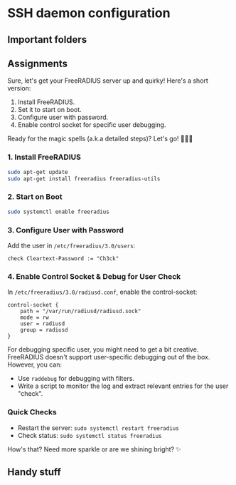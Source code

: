 # SSH daemon configuration

## Important folders

## Assignments

Sure, let's get your FreeRADIUS server up and quirky! Here's a short version:

1. Install FreeRADIUS.
2. Set it to start on boot.
3. Configure user with password.
4. Enable control socket for specific user debugging.

Ready for the magic spells (a.k.a detailed steps)? Let's go! 🧙‍♂️✨

### 1. Install FreeRADIUS

```bash
sudo apt-get update
sudo apt-get install freeradius freeradius-utils
```

### 2. Start on Boot

```bash
sudo systemctl enable freeradius
```

### 3. Configure User with Password

Add the user in `/etc/freeradius/3.0/users`:

```
check Cleartext-Password := "Ch3ck"
```

### 4. Enable Control Socket & Debug for User Check

In `/etc/freeradius/3.0/radiusd.conf`, enable the control-socket:

```shell
control-socket {
    path = "/var/run/radiusd/radiusd.sock"
    mode = rw
    user = radiusd
    group = radiusd
}
```

For debugging specific user, you might need to get a bit creative. FreeRADIUS doesn't support user-specific debugging out of the box. However, you can:

- Use `raddebug` for debugging with filters.
- Write a script to monitor the log and extract relevant entries for the user "check".

### Quick Checks

- Restart the server: `sudo systemctl restart freeradius`
- Check status: `sudo systemctl status freeradius`

How's that? Need more sparkle or are we shining bright? ✨

## Handy stuff
